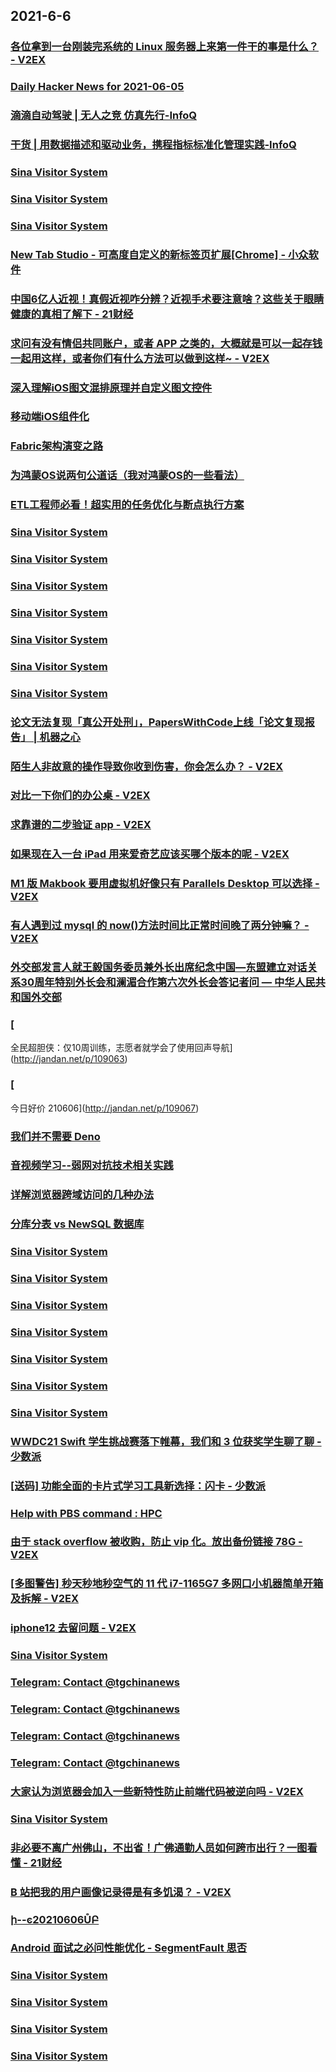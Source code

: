 
## 2021-6-6

### [各位拿到一台刚装完系统的 Linux 服务器上来第一件干的事是什么？ - V2EX](https://www.v2ex.com/t/781606)

### [Daily Hacker News for 2021-06-05](https://www.daemonology.net/hn-daily/2021-06-05.html)

### [滴滴自动驾驶 | 无人之竞 仿真先行-InfoQ](https://www.infoq.cn/article/lrmj5i5ytQIhirewUoOr)

### [干货 | 用数据描述和驱动业务，携程指标标准化管理实践-InfoQ](https://www.infoq.cn/article/1E7OG0bLBIDjlOjBXFYB)

### [Sina Visitor System](https://weibo.com/1402400261/KiSSeALWs)

### [Sina Visitor System](https://weibo.com/1715118170/KiSDAvLfn)

### [Sina Visitor System](https://weibo.com/1715118170/KiSro4nWf)

### [New Tab Studio - 可高度自定义的新标签页扩展[Chrome] - 小众软件](https://www.appinn.com/new-tab-studio/)

### [中国6亿人近视！真假近视咋分辨？近视手术要注意啥？这些关于眼睛健康的真相了解下 - 21财经](https://m.21jingji.com/article/20210606/herald/321e7162e1b0818e95135ff003c5e5b2.html)

### [求问有没有情侣共同账户，或者 APP 之类的，大概就是可以一起存钱一起用这样，或者你们有什么方法可以做到这样~ - V2EX](https://www.v2ex.com/t/781566)

### [深入理解iOS图文混排原理并自定义图文控件](https://www.infoq.cn/article/a176a9d7506b58f20fb890d24)

### [移动端iOS组件化](https://www.infoq.cn/article/350cb241ebf8546d4ef2e55c7)

### [Fabric架构演变之路](https://www.infoq.cn/article/ff7caf8d1fef7993963fbd3db)

### [为鸿蒙OS说两句公道话（我对鸿蒙OS的一些看法）](https://www.infoq.cn/article/e9e876116355b1f954d313b14)

### [ETL工程师必看！超实用的任务优化与断点执行方案](https://www.infoq.cn/article/f22f5e68a70b6d995f4166826)

### [Sina Visitor System](https://weibo.com/1402400261/KiTZU79u2)

### [Sina Visitor System](https://weibo.com/1402400261/KiTW6hOc3)

### [Sina Visitor System](https://weibo.com/1402400261/KiTShAk5D)

### [Sina Visitor System](https://weibo.com/1402400261/KiT4O9Fzp)

### [Sina Visitor System](https://weibo.com/1715118170/KiUd3FuIP)

### [Sina Visitor System](https://weibo.com/1715118170/KiTqHzAj9)

### [Sina Visitor System](https://weibo.com/1715118170/KiT2B114Q)

### [论文无法复现「真公开处刑」，PapersWithCode上线「论文复现报告」 | 机器之心](https://www.jiqizhixin.com/articles/2021-06-06)

### [陌生人非故意的操作导致你收到伤害，你会怎么办？ - V2EX](https://www.v2ex.com/t/781658)

### [对比一下你们的办公桌 - V2EX](https://www.v2ex.com/t/781653)

### [求靠谱的二步验证 app - V2EX](https://www.v2ex.com/t/781638)

### [如果现在入一台 iPad 用来爱奇艺应该买哪个版本的呢 - V2EX](https://www.v2ex.com/t/781624)

### [M1 版 Makbook 要用虚拟机好像只有 Parallels Desktop 可以选择 - V2EX](https://www.v2ex.com/t/781567)

### [有人遇到过 mysql 的 now()方法时间比正常时间晚了两分钟嘛？ - V2EX](https://www.v2ex.com/t/781544)

### [外交部发言人就王毅国务委员兼外长出席纪念中国—东盟建立对话关系30周年特别外长会和澜湄合作第六次外长会答记者问 — 中华人民共和国外交部](https://www.fmprc.gov.cn/web/wjdt_674879/fyrbt_674889/t1881643.shtml)

### [
全民超胆侠：仅10周训练，志愿者就学会了使用回声导航](http://jandan.net/p/109063)

### [
今日好价 210606](http://jandan.net/p/109067)

### [我们并不需要 Deno](https://www.infoq.cn/article/5f173c78a8cbd83b73b8d028f)

### [音视频学习--弱网对抗技术相关实践](https://www.infoq.cn/article/8798d2d14eea67d5ece9792a2)

### [详解浏览器跨域访问的几种办法](https://www.infoq.cn/article/26921f6d2b9b3c08776b76ea2)

### [分库分表 vs NewSQL 数据库](https://www.infoq.cn/article/e57180825ef448e3ba5a4346c)

### [Sina Visitor System](https://weibo.com/1402400261/KiUIklHXo)

### [Sina Visitor System](https://weibo.com/1402400261/KiUH47Wza)

### [Sina Visitor System](https://weibo.com/1402400261/KiUjKvB8I)

### [Sina Visitor System](https://weibo.com/1402400261/KiUjfu198)

### [Sina Visitor System](https://weibo.com/1715118170/KiVaIm56J)

### [Sina Visitor System](https://weibo.com/1715118170/KiUZQiQPa)

### [Sina Visitor System](https://weibo.com/1715118170/KiUBClRXg)

### [WWDC21 Swift 学生挑战赛落下帷幕，我们和 3 位获奖学生聊了聊 - 少数派](https://sspai.com/post/67038)

### [[送码] 功能全面的卡片式学习工具新选择：闪卡 - 少数派](https://sspai.com/post/66949)

### [Help with PBS command : HPC](https://www.reddit.com/r/HPC/comments/ntfpe8/help_with_pbs_command/)

### [由于 stack overflow 被收购，防止 vip 化。放出备份链接 78G - V2EX](https://www.v2ex.com/t/781651)

### [[多图警告] 秒天秒地秒空气的 11 代 i7-1165G7 多网口小机器简单开箱及拆解 - V2EX](https://www.v2ex.com/t/781620)

### [iphone12 去留问题 - V2EX](https://www.v2ex.com/t/781601)

### [Sina Visitor System](https://weibo.com/1642628345/KiVZCbf6x)

### [Telegram: Contact @tgchinanews](https://t.me/tgchinanews/1293)

### [Telegram: Contact @tgchinanews](https://t.me/tgchinanews/1292)

### [Telegram: Contact @tgchinanews](https://t.me/tgchinanews/1291)

### [Telegram: Contact @tgchinanews](https://t.me/tgchinanews/1290)

### [大家认为浏览器会加入一些新特性防止前端代码被逆向吗 - V2EX](https://www.v2ex.com/t/781702)

### [Sina Visitor System](https://weibo.com/1402400261/KiWXYhSDi)

### [非必要不离广州佛山，不出省！广佛通勤人员如何跨市出行？一图看懂 - 21财经](https://m.21jingji.com/article/20210606/herald/8c9a7b9f1cd77f18fb080c98403bc735.html)

### [B 站把我的用户画像记录得是有多饥渴？ - V2EX](https://www.v2ex.com/t/781709)

### [ի--ͼ20210606ŮԲ](https://www.dapenti.com/blog/more.asp?name=xilei&id=157459)

### [Android 面试之必问性能优化 - SegmentFault 思否](https://segmentfault.com/a/1190000040130054)

### [Sina Visitor System](https://weibo.com/1402400261/KiXgJ83oV)

### [Sina Visitor System](https://weibo.com/1715118170/KiXKC7GAW)

### [Sina Visitor System](https://weibo.com/1715118170/KiXxZnaBF)

### [Sina Visitor System](https://weibo.com/1715118170/KiXmh5g2M)